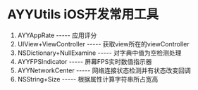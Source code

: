# AYYUtils  iOS开发常用工具

1. AYYAppRate ----- 应用评分
2. UIView+ViewController ----- 获取view所在的viewController
3. NSDictionary+NullExamine ----- 对字典中值为空检测处理
4. AYYFPSIndicator ----- 屏幕FPS实时数值指示器
5. AYYNetworkCenter ----- 网络连接状态检测并有状态改变回调
6. NSString+Size ----- 根据属性计算字符串所占宽高


